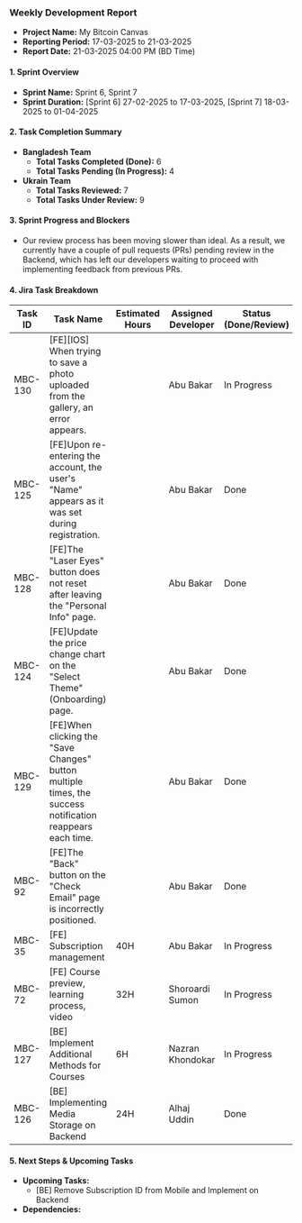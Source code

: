 ### Weekly Development Report
- **Project Name:** My Bitcoin Canvas
- **Reporting Period:** 17-03-2025 to 21-03-2025
- **Report Date:** 21-03-2025 04:00 PM (BD Time)

#### 1. Sprint Overview  
- **Sprint Name:** Sprint 6, Sprint 7
- **Sprint Duration:** [Sprint 6] 27-02-2025 to 17-03-2025, [Sprint 7] 18-03-2025 to 01-04-2025

#### 2. Task Completion Summary

- **Bangladesh Team**
  - **Total Tasks Completed (Done):** 6
  - **Total Tasks Pending (In Progress):** 4
- **Ukrain Team**
  - **Total Tasks Reviewed:** 7
  - **Total Tasks Under Review:** 9

#### 3. Sprint Progress and Blockers
- Our review process has been moving slower than ideal. As a result, we currently have a couple of pull requests (PRs) pending review in the Backend, which has left our developers waiting to proceed with implementing feedback from previous PRs.

#### 4. Jira Task Breakdown

| Task ID | Task Name         | Estimated Hours | Assigned Developer | Status (Done/Review) |
|---------|-------------------|-----------------|--------------------|----------------------|
| MBC-130   | [FE][IOS] When trying to save a photo uploaded from the gallery, an error appears.   |   |   Abu Bakar      | In Progress      |
| MBC-125   | [FE]Upon re-entering the account, the user's "Name" appears as it was set during registration.   |   |   Abu Bakar      | Done |
| MBC-128   | [FE]The "Laser Eyes" button does not reset after leaving the "Personal Info" page.   |   |   Abu Bakar      | Done |
| MBC-124   | [FE]Update the price change chart on the "Select Theme" (Onboarding) page.   |   |   Abu Bakar      | Done |
| MBC-129   | [FE]When clicking the "Save Changes" button multiple times, the success notification reappears each time.   |   |   Abu Bakar      | Done |
| MBC-92   | [FE]The "Back" button on the "Check Email" page is incorrectly positioned.   |   |   Abu Bakar      | Done |
| MBC-35   | [FE] Subscription management   |  40H |   Abu Bakar      | In Progress      |
| MBC-72   | [FE] Course preview, learning process, video    | 32H |    Shoroardi Sumon  | In Progress       |
| MBC-127   | [BE] Implement Additional Methods for Courses    | 6H | Nazran Khondokar        | In Progress      |
| MBC-126   | [BE] Implementing Media Storage on Backend    | 24H |   Alhaj Uddin        | Done      |


#### 5. Next Steps & Upcoming Tasks
- **Upcoming Tasks:**
  - [BE] Remove Subscription ID from Mobile and Implement on Backend
- **Dependencies:** 
